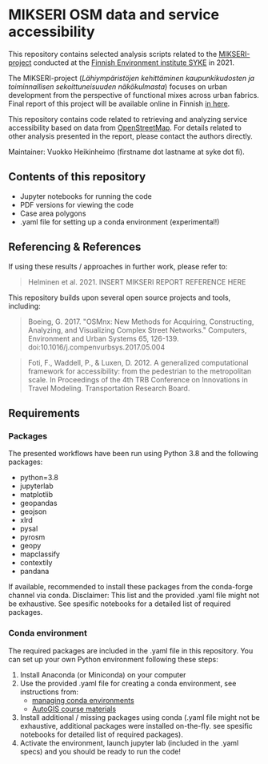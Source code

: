 # MIKSERI OSM data and service accessibility

This repository contains selected analysis scripts related to the [MIKSERI-project](https://www.syke.fi/fi-FI/Tutkimus__kehittaminen/Tutkimus_ja_kehittamishankkeet/Hankkeet/Lahiymparistojen_kehittaminen_kaupunkikudosten_ja_toiminnallisen_sekoittuneisuuden_nakokulmasta) conducted at the [Finnish Environment institute SYKE](https://www.syke.fi/en-US) in 2021. 

The MIKSERI-project (*Lähiympäristöjen kehittäminen kaupunkikudosten ja toiminnallisen sekoittuneisuuden näkökulmasta*) focuses on urban development from the perspective of functional mixes across urban fabrics. Final report of this project will be available online in Finnish [in here](https://www.syke.fi/fi-FI/Tutkimus__kehittaminen/Tutkimus_ja_kehittamishankkeet/Hankkeet/Lahiymparistojen_kehittaminen_kaupunkikudosten_ja_toiminnallisen_sekoittuneisuuden_nakokulmasta).

This repository contains code related to retrieving and analyzing service accessibility based on data from [OpenStreetMap](www.openstreetmap.org). For details related to other analysis presented in the report, please contact the authors directly. 

Maintainer: Vuokko Heikinheimo (firstname dot lastname at syke dot fi). 


## Contents of this repository

- Jupyter notebooks for running the code 
- PDF versions for viewing the code
- Case area polygons
- .yaml file for setting up a conda environment (experimental!)

 ## Referencing & References
 
If using these results / approaches in further work, please refer to: 
 
> Helminen et al. 2021. INSERT MIKSERI REPORT REFERENCE HERE

This repository builds upon several open source projects and tools, including:

>Boeing, G. 2017. "OSMnx: New Methods for Acquiring, Constructing, Analyzing, and Visualizing Complex Street Networks." Computers, Environment and Urban Systems 65, 126-139. doi:10.1016/j.compenvurbsys.2017.05.004

>Foti, F., Waddell, P., & Luxen, D. 2012. A generalized computational framework for accessibility: from the pedestrian to the metropolitan scale. In Proceedings of the 4th TRB Conference on Innovations in Travel Modeling. Transportation Research Board.



## Requirements

### Packages
The presented workflows have been run using Python 3.8 and the following packages:

  - python=3.8
  - jupyterlab
  - matplotlib
  - geopandas
  - geojson
  - xlrd
  - pysal
  - pyrosm
  - geopy
  - mapclassify
  - contextily
  - pandana

If available, recommended to install these packages from the conda-forge channel via conda. 
Disclaimer: This list and the provided .yaml file might not be exhaustive. See spesific notebooks for a detailed list of required packages. 

### Conda environment

The required packages are included in the .yaml file in this repository. You can set up your own Python environment following these steps: 

1. Install Anaconda (or Miniconda) on your computer
2. Use the provided .yaml file for creating a conda environment, see instructions from: 
    - [managing conda environments](https://conda.io/projects/conda/en/latest/user-guide/tasks/manage-environments.html)
    - [AutoGIS course materials](https://autogis-site.readthedocs.io/en/latest/course-info/create-python-gis-env.html)
3. Install additional / missing packages using conda (.yaml file might not be exhaustive, additional packages were installed on-the-fly. see spesific notebooks for detailed list of required packages). 
4. Activate the environment, launch jupyter lab (included in the .yaml specs) and you should be ready to run the code!



